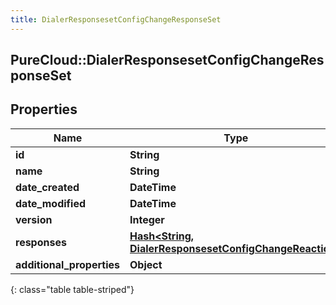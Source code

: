 ```yaml
---
title: DialerResponsesetConfigChangeResponseSet
---
```

## PureCloud::DialerResponsesetConfigChangeResponseSet

## Properties

|Name | Type | Description | Notes|
|------------ | ------------- | ------------- | -------------|
| **id** | **String** |  | [optional] |
| **name** | **String** |  | [optional] |
| **date_created** | **DateTime** |  | [optional] |
| **date_modified** | **DateTime** |  | [optional] |
| **version** | **Integer** |  | [optional] |
| **responses** | [**Hash&lt;String, DialerResponsesetConfigChangeReaction&gt;**](DialerResponsesetConfigChangeReaction.html) |  | [optional] |
| **additional_properties** | **Object** |  | [optional] |
{: class="table table-striped"}


